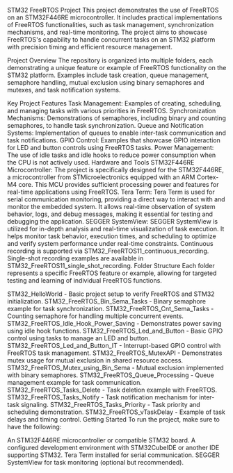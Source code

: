 STM32 FreeRTOS Project
This project demonstrates the use of FreeRTOS on an STM32F446RE microcontroller. It includes practical implementations of FreeRTOS functionalities, such as task management, synchronization mechanisms, and real-time monitoring. The project aims to showcase FreeRTOS's capability to handle concurrent tasks on an STM32 platform with precision timing and efficient resource management.

Project Overview
The repository is organized into multiple folders, each demonstrating a unique feature or example of FreeRTOS functionality on the STM32 platform. Examples include task creation, queue management, semaphore handling, mutual exclusion using binary semaphores and mutexes, and task notification systems.

Key Project Features
Task Management: Examples of creating, scheduling, and managing tasks with various priorities in FreeRTOS.
Synchronization Mechanisms: Demonstrations of semaphores, including binary and counting semaphores, to handle task synchronization.
Queue and Notification Systems: Implementation of queues to enable inter-task communication and task notifications.
GPIO Control: Examples that showcase GPIO interaction for LED and button controls using FreeRTOS tasks.
Power Management: The use of idle tasks and idle hooks to reduce power consumption when the CPU is not actively used.
Hardware and Tools
STM32F446RE Microcontroller: The project is specifically designed for the STM32F446RE, a microcontroller from STMicroelectronics equipped with an ARM Cortex-M4 core. This MCU provides sufficient processing power and features for real-time applications using FreeRTOS.
Tera Term: Tera Term is used for serial communication monitoring, providing a direct way to interact with and monitor the embedded system. It allows real-time observation of system behavior, logs, and debug messages, making it essential for testing and debugging the application.
SEGGER SystemView: SEGGER SystemView is utilized for in-depth analysis and real-time visualization of task execution. It helps monitor task behavior, execution times, and scheduling to optimize and verify system performance under real-time constraints.
Continuous recording is supported via STM32_FreeRTOS11_continuous_recording.
Single-shot recording examples are available in STM32_FreeRTOS11_single_shot_recording.
Folder Structure
Each folder represents a specific FreeRTOS feature or example, allowing for targeted testing and learning of individual FreeRTOS functions.

STM32_HelloWorld - Basic project setup to verify FreeRTOS and STM32 initialization.
STM32_FreeRTOS_Bin_Sema_Tasks - Binary semaphore example for task synchronization.
STM32_FreeRTOS_Cnt_Sema_Tasks - Counting semaphore for handling multiple concurrent events.
STM32_FreeRTOS_Idle_Hook_Power_Saving - Demonstrates power saving using idle hook functions.
STM32_FreeRTOS_Led_and_Button - Basic GPIO control using tasks to manage an LED and button.
STM32_FreeRTOS_Led_and_Button_IT - Interrupt-based GPIO control with FreeRTOS task management.
STM32_FreeRTOS_MutexAPI - Demonstrates mutex usage for mutual exclusion in shared resource access.
STM32_FreeRTOS_Mutex_using_Bin_Sema - Mutual exclusion implemented with binary semaphores.
STM32_FreeRTOS_Queue_Processing - Queue management example for task communication.
STM32_FreeRTOS_Tasks_Delete - Task deletion example with FreeRTOS.
STM32_FreeRTOS_Tasks_Notify - Task notification mechanism for inter-task signaling.
STM32_FreeRTOS_Tasks_Priority - Task priority and scheduling demonstration.
STM32_FreeRTOS_vTaskDelay - Example of task delays and timing control.
Getting Started
To run the project, make sure to have the following:

An STM32F446RE microcontroller or compatible STM32 board.
A configured development environment with STM32CubeIDE or another IDE supporting STM32.
Tera Term installed for serial communication.
SEGGER SystemView for task monitoring (optional but recommended).
